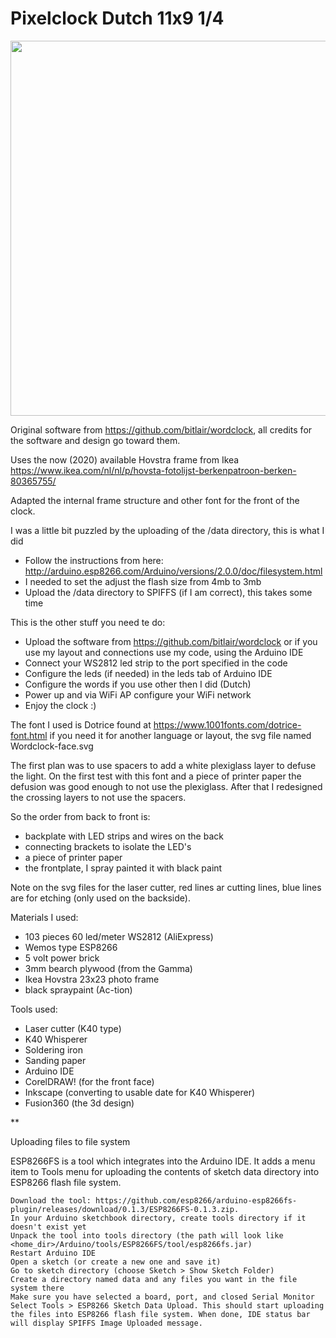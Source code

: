 # Pixelclock Dutch 11x9 1/4 

<img src="https://github.com/pixelmagic66/PixelClock/blob/master/images/PixelClock.png" width="600">


Original software from https://github.com/bitlair/wordclock, all credits for the software and design go toward them.

Uses the now (2020) available Hovstra frame from Ikea https://www.ikea.com/nl/nl/p/hovsta-fotolijst-berkenpatroon-berken-80365755/

Adapted the internal frame structure and other font for the front of the clock.

I was a little bit puzzled by the uploading of the /data directory, this is what I did

- Follow the instructions from here: http://arduino.esp8266.com/Arduino/versions/2.0.0/doc/filesystem.html 
- I needed to set the adjust the flash size from 4mb to 3mb
- Upload the /data directory to SPIFFS (if I am correct), this takes some time

This is the other stuff you need te do:

- Upload the software from https://github.com/bitlair/wordclock or if you use my layout and connections use my code, using the Arduino IDE
- Connect your WS2812 led strip to the port specified in the code
- Configure the leds (if needed) in the leds tab of Arduino IDE
- Configure the words if you use other then I did (Dutch)
- Power up and via WiFi AP configure your WiFi network
- Enjoy the clock :)


The font I used is Dotrice found at https://www.1001fonts.com/dotrice-font.html if you need it for another language or layout, the svg file named Wordclock-face.svg

The first plan was to use spacers to add a white plexiglass layer to defuse the light. On the first test with this font and a piece of printer paper the defusion was good enough to not use the plexiglass. After that I redesigned the crossing layers to not use the spacers. 

So the order from back to front is:

- backplate with LED strips and wires on the back
- connecting brackets to isolate the LED's
- a piece of printer paper
- the frontplate, I spray painted it with black paint

Note on the svg files for the laser cutter, red lines ar cutting lines, blue lines are for etching (only used on the backside).

Materials I used:

- 103 pieces 60 led/meter WS2812 (AliExpress)
- Wemos type ESP8266
- 5 volt power brick
- 3mm bearch plywood (from the Gamma)
- Ikea Hovstra 23x23 photo frame
- black spraypaint (Ac-tion)


Tools used:

- Laser cutter (K40 type)
- K40 Whisperer
- Soldering iron
- Sanding paper
- Arduino IDE
- CorelDRAW! (for the front face)
- Inkscape (converting to usable date for K40 Whisperer)
- Fusion360 (the 3d design)

 

**

Uploading files to file system

ESP8266FS is a tool which integrates into the Arduino IDE. It adds a menu item to Tools menu for uploading the contents of sketch data directory into ESP8266 flash file system.

    Download the tool: https://github.com/esp8266/arduino-esp8266fs-plugin/releases/download/0.1.3/ESP8266FS-0.1.3.zip.
    In your Arduino sketchbook directory, create tools directory if it doesn't exist yet
    Unpack the tool into tools directory (the path will look like <home_dir>/Arduino/tools/ESP8266FS/tool/esp8266fs.jar)
    Restart Arduino IDE
    Open a sketch (or create a new one and save it)
    Go to sketch directory (choose Sketch > Show Sketch Folder)
    Create a directory named data and any files you want in the file system there
    Make sure you have selected a board, port, and closed Serial Monitor
    Select Tools > ESP8266 Sketch Data Upload. This should start uploading the files into ESP8266 flash file system. When done, IDE status bar will display SPIFFS Image Uploaded message.


